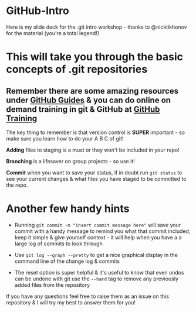 # GitHub-Intro
Here is my slide deck for the .git intro workshop - thanks to @nicktikhonov for the material (you're a total legend!)

# This will take you through the basic concepts of .git repositories 
## Remember there are some amazing resources under [GitHub Guides](http://guides.github.com) & you can do online on demand training in git & GitHub at [GitHub Training](http://training.github.com)

The key thing to remember is that version control is **SUPER** important - so make sure you learn how to do your A B C of git! 

**Adding** files to staging is a must or they won't be included in your repo! 

**Branching** is a lifesaver on group projects - so use it!

**Commit** when you want to save your status, if in doubt run ```git status``` to see your current changes & what files you have staged to be committed to the repo. 

# Another few handy hints

* Running ```git commit -m "insert commit message here"``` will save your commit with a handy message to remind you what that commit included, keep it simple & give yourself context - it will help when you have a a large log of commits to look through

* Use ```git log --graph --pretty``` to get a nice graphical display in the command line of the change log & commits

* The reset option is super helpful & it's useful to know that even undos can be undone with git use the ```--hard``` tag to remove any previously added files from the repository

If you have any questions feel free to raise them as an issue on this repository & I will try my best to answer them for you! 

